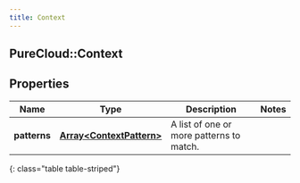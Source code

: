 ```yaml
---
title: Context
---
```

## PureCloud::Context

## Properties

|Name | Type | Description | Notes|
|------------ | ------------- | ------------- | -------------|
| **patterns** | [**Array&lt;ContextPattern&gt;**](ContextPattern.html) | A list of one or more patterns to match. | |
{: class="table table-striped"}



